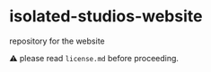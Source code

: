 # isolated-studios-website
repository for the website

⚠️ please read `license.md` before proceeding.

